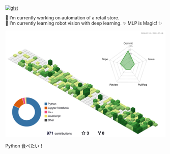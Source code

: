 <!--# Hi there 👋-->
[![gist](https://img.shields.io/badge/Gist-oishimilk-a9a9a9.svg?longCache=true)](https://gist.github.com/oishimilk)

🔭 I’m currently working on automation of a retail store.  
🌱 I’m currently learning robot vision with deep learning. ✨ MLP is Magic! ✨

![Contribution Heatmap](./profile-3d-contrib/profile-green-animate.svg)

Python 食べたい！

<!--
**oishimilk/oishimilk** is a ✨ _special_ ✨ repository because its `README.md` (this file) appears on your GitHub profile.

Here are some ideas to get you started:

- 🔭 I’m currently working on ...
- 🌱 I’m currently learning ...
- 👯 I’m looking to collaborate on ...
- 🤔 I’m looking for help with ...
- 💬 Ask me about ...
- 📫 How to reach me: ...
- 😄 Pronouns: ...
- ⚡ Fun fact: ...
-->
